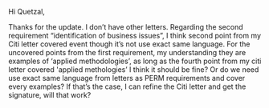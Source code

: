 Hi Quetzal,

Thanks for the update. I don’t have other letters. Regarding the second requirement “identification of business issues”, I think second point from my Citi letter covered event though it’s not use exact same language. For the uncovered points from the first requirement, my understanding they are examples of ‘applied methodologies’, as long as the fourth point from my citi letter covered 'applied methologies’ I think it should be fine? Or do we need use exact same language from letters as PERM requirements and cover every examples? If that’s the case, I can refine the Citi letter and get the signature, will that work?


